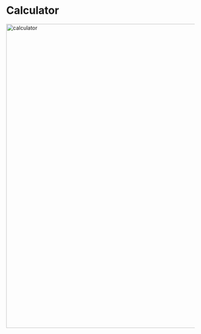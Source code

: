 # Calculator
<img width="810" alt="calculator" src="https://github.com/yuv5120/Calculator/assets/124714578/7c3d323c-352a-486b-944b-985f1c0bf001">

